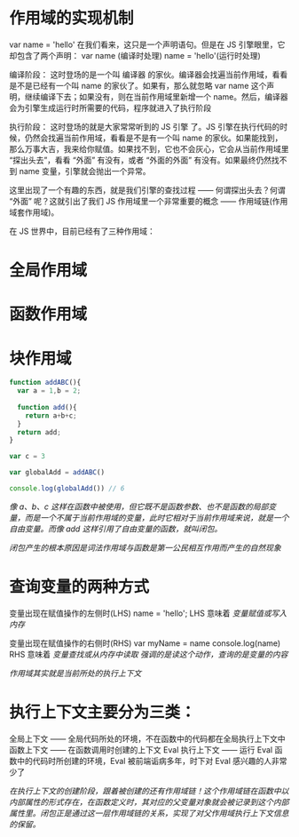 # 作用域的实现机制 

var name = 'hello'
在我们看来，这只是一个声明语句。但是在 JS 引擎眼里，它却包含了两个声明：
var name (编译时处理)
name = 'hello'(运行时处理)


编译阶段： 这时登场的是一个叫 编译器 的家伙。编译器会找遍当前作用域，看看是不是已经有一个叫 name 的家伙了。如果有，那么就忽略 var name 这个声明，继续编译下去；如果没有，则在当前作用域里新增一个 name。然后，编译器会为引擎生成运行时所需要的代码，程序就进入了执行阶段

执行阶段： 这时登场的就是大家常常听到的 JS 引擎 了。JS 引擎在执行代码的时候，仍然会找遍当前作用域，看看是不是有一个叫 name 的家伙。如果能找到，那么万事大吉，我来给你赋值。如果找不到，它也不会灰心，它会从当前作用域里 “探出头去”，看看 “外面” 有没有，或者 “外面的外面” 有没有。如果最终仍然找不到 name 变量，引擎就会抛出一个异常。



这里出现了一个有趣的东西，就是我们引擎的查找过程 —— 何谓探出头去？何谓 “外面” 呢？这就引出了我们 JS 作用域里一个非常重要的概念 —— 作用域链(作用域套作用域)。


在 JS 世界中，目前已经有了三种作用域：
# 全局作用域
# 函数作用域
# 块作用域

``` js
function addABC(){
  var a = 1,b = 2;
  
  function add(){
    return a+b+c;
  }
  return add;
}

var c = 3

var globalAdd = addABC()

console.log(globalAdd()) // 6

```

*像 a、b、c 这样在函数中被使用，但它既不是函数参数、也不是函数的局部变量，而是一个不属于当前作用域的变量，此时它相对于当前作用域来说，就是一个自由变量。而像 add 这样引用了自由变量的函数，就叫闭包。*



*闭包产生的根本原因是词法作用域与函数是第一公民相互作用而产生的自然现象*


# 查询变量的两种方式

变量出现在赋值操作的左侧时(LHS)
name = 'hello';
LHS 意味着 *变量赋值或写入内存*


变量出现在赋值操作的右侧时(RHS)
var myName = name
console.log(name)
RHS 意味着 *变量查找或从内存中读取 强调的是读这个动作，查询的是变量的内容*




*作用域其实就是当前所处的执行上下文*
# 执行上下文主要分为三类：

全局上下文 —— 全局代码所处的环境，不在函数中的代码都在全局执行上下文中
函数上下文 —— 在函数调用时创建的上下文
Eval 执行上下文 —— 运行 Eval 函数中的代码时所创建的环境，Eval 被前端诟病多年，时下对 Eval 感兴趣的人非常少了

*在执行上下文的创建阶段，跟着被创建的还有作用域链！这个作用域链在函数中以内部属性的形式存在，在函数定义时，其对应的父变量对象就会被记录到这个内部属性里。闭包正是通过这一层作用域链的关系，实现了对父作用域执行上下文信息的保留。*